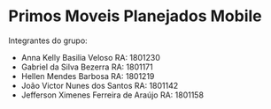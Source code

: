 # Primos Moveis Planejados Mobile

Integrantes do grupo:
- Anna Kelly Basilia Veloso RA: 1801230
- Gabriel da Silva Bezerra RA: 1801171
- Hellen Mendes Barbosa RA: 1801219
- João Victor Nunes dos Santos RA: 1801142
- Jefferson Ximenes Ferreira de Araújo RA: 1801158
